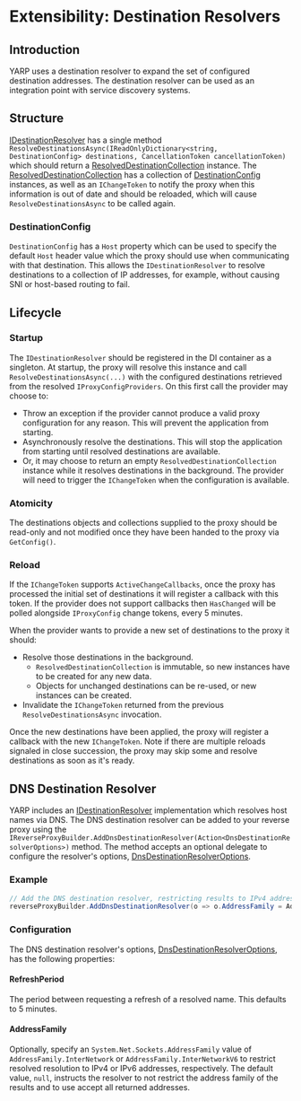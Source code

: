 # Extensibility: Destination Resolvers

## Introduction

YARP uses a destination resolver to expand the set of configured destination addresses. The destination resolver can be used as an integration point with service discovery systems.

## Structure
[IDestinationResolver](xref:Yarp.ReverseProxy.ServiceDiscovery.IDestinationResolver) has a single method `ResolveDestinationsAsync(IReadOnlyDictionary<string, DestinationConfig> destinations, CancellationToken cancellationToken)` which should return a [ResolvedDestinationCollection](xref:Yarp.ReverseProxy.ServiceDiscovery.ResolvedDestinationCollection) instance. The [ResolvedDestinationCollection](xref:Yarp.ReverseProxy.ServiceDiscovery.ResolvedDestinationCollection) has a collection of [DestinationConfig](xref:Yarp.ReverseProxy.Configuration.DestinationConfig) instances, as well as an `IChangeToken` to notify the proxy when this information is out of date and should be reloaded, which will cause `ResolveDestinationsAsync` to be called again.

### DestinationConfig
`DestinationConfig` has a `Host` property which can be used to specify the default `Host` header value which the proxy should use when communicating with that destination. This allows the `IDestinationResolver` to resolve destinations to a collection of IP addresses, for example, without causing SNI or host-based routing to fail.

## Lifecycle

### Startup
The `IDestinationResolver` should be registered in the DI container as a singleton. At startup, the proxy will resolve this instance and call `ResolveDestinationsAsync(...)` with the configured destinations retrieved from the resolved `IProxyConfigProviders`. On this first call the provider may choose to:
- Throw an exception if the provider cannot produce a valid proxy configuration for any reason. This will prevent the application from starting.
- Asynchronously resolve the destinations. This will stop the application from starting until resolved destinations are available.
- Or, it may choose to return an empty `ResolvedDestinationCollection` instance while it resolves destinations in the background. The provider will need to trigger the `IChangeToken` when the configuration is available.

### Atomicity
The destinations objects and collections supplied to the proxy should be read-only and not modified once they have been handed to the proxy via `GetConfig()`.

### Reload
If the `IChangeToken` supports `ActiveChangeCallbacks`, once the proxy has processed the initial set of destinations it will register a callback with this token. If the provider does not support callbacks then `HasChanged` will be polled alongside `IProxyConfig` change tokens, every 5 minutes.

When the provider wants to provide a new set of destinations to the proxy it should:
- Resolve those destinations in the background.
  - `ResolvedDestinationCollection` is immutable, so new instances have to be created for any new data.
  - Objects for unchanged destinations can be re-used, or new instances can be created.
- Invalidate the `IChangeToken` returned from the previous `ResolveDestinationsAsync` invocation.

Once the new destinations have been applied, the proxy will register a callback with the new `IChangeToken`. Note if there are multiple reloads signaled in close succession, the proxy may skip some and resolve destinations as soon as it's ready.

## DNS Destination Resolver

YARP includes an [IDestinationResolver](xref:Yarp.ReverseProxy.ServiceDiscovery.IDestinationResolver) implementation which resolves host names via DNS. The DNS destination resolver can be added to your reverse proxy using the `IReverseProxyBuilder.AddDnsDestinationResolver(Action<DnsDestinationResolverOptions>)` method. The method accepts an optional delegate to configure the resolver's options, [DnsDestinationResolverOptions](xref:Yarp.ReverseProxy.ServiceDiscovery.DnsDestinationResolverOptions).

### Example

```csharp
// Add the DNS destination resolver, restricting results to IPv4 addresses
reverseProxyBuilder.AddDnsDestinationResolver(o => o.AddressFamily = AddressFamily.InterNetwork);
```

### Configuration

The DNS destination resolver's options, [DnsDestinationResolverOptions](xref:Yarp.ReverseProxy.ServiceDiscovery.DnsDestinationResolverOptions), has the following properties:

#### RefreshPeriod

The period between requesting a refresh of a resolved name. This defaults to 5 minutes.

#### AddressFamily

Optionally, specify an `System.Net.Sockets.AddressFamily` value of `AddressFamily.InterNetwork` or `AddressFamily.InterNetworkV6` to restrict resolved resolution to IPv4 or IPv6 addresses, respectively. The default value, `null`, instructs the resolver to not restrict the address family of the results and to use accept all returned addresses.

